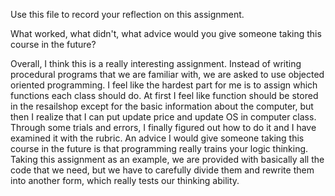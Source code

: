 Use this file to record your reflection on this assignment. 

What worked, what didn't, what advice would you give someone taking this course in the future?

Overall, I think this is a really interesting assignment.
Instead of writing procedural programs that we are familiar with, 
we are asked to use objected oriented programming.
I feel like the hardest part for me is to assign which functions each class should do.
At first I feel like function should be stored in the resailshop except for
the basic information about the computer,
but then I realize that I can put update price and update OS in computer class.
Through some trials and errors, I finally figured out how to do it
and I have examined it with the rubric.
An advice I would give someone taking this course in the future is that 
programming really trains your logic thinking.
Taking this assignment as an example, we are provided with basically all the 
code that we need, but we have to carefully divide them and
rewrite them into another form, which really tests our thinking ability.